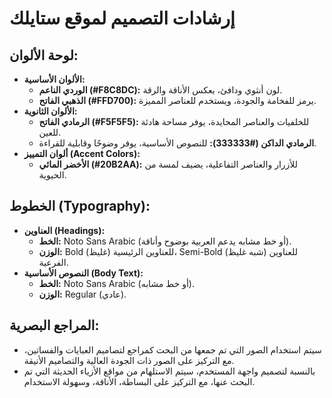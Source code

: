 
# إرشادات التصميم لموقع ستايلك

## لوحة الألوان:
*   **الألوان الأساسية:**
    *   **الوردي الناعم (#F8C8DC):** لون أنثوي ودافئ، يعكس الأناقة والرقة.
    *   **الذهبي الفاتح (#FFD700):** يرمز للفخامة والجودة، ويستخدم للعناصر المميزة.
*   **الألوان الثانوية:**
    *   **الرمادي الفاتح (#F5F5F5):** للخلفيات والعناصر المحايدة، يوفر مساحة هادئة للعين.
    *   **الرمادي الداكن (#333333):** للنصوص الأساسية، يوفر وضوحًا وقابلية للقراءة.
*   **ألوان التمييز (Accent Colors):**
    *   **الأخضر المائي (#20B2AA):** للأزرار والعناصر التفاعلية، يضيف لمسة من الحيوية.

## الخطوط (Typography):
*   **العناوين (Headings):**
    *   **الخط:** Noto Sans Arabic (أو خط مشابه يدعم العربية بوضوح وأناقة).
    *   **الوزن:** Bold (غليظ) للعناوين الرئيسية، Semi-Bold (شبه غليظ) للعناوين الفرعية.
*   **النصوص الأساسية (Body Text):**
    *   **الخط:** Noto Sans Arabic (أو خط مشابه).
    *   **الوزن:** Regular (عادي).

## المراجع البصرية:
*   سيتم استخدام الصور التي تم جمعها من البحث كمراجع لتصاميم العبايات والفساتين، مع التركيز على الصور ذات الجودة العالية والتصاميم الأنيقة.
*   بالنسبة لتصميم واجهة المستخدم، سيتم الاستلهام من مواقع الأزياء الحديثة التي تم البحث عنها، مع التركيز على البساطة، الأناقة، وسهولة الاستخدام.

